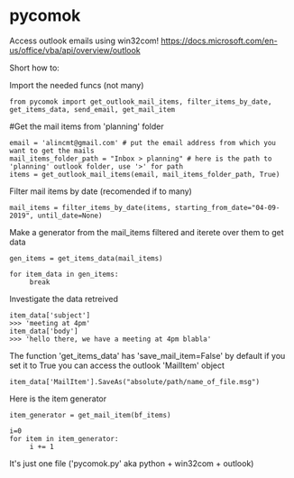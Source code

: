 # pycomok
Access outlook emails using win32com!
https://docs.microsoft.com/en-us/office/vba/api/overview/outlook


Short how to:

Import the needed funcs (not many)

```
from pycomok import get_outlook_mail_items, filter_items_by_date, get_items_data, send_email, get_mail_item
```

#Get the mail items from 'planning' folder
```
email = 'alincmt@gmail.com' # put the email address from which you want to get the mails
mail_items_folder_path = "Inbox > planning" # here is the path to 'planning' outlook folder, use '>' for path 
items = get_outlook_mail_items(email, mail_items_folder_path, True)
```
Filter mail items by date (recomended if to many)
```
mail_items = filter_items_by_date(items, starting_from_date="04-09-2019", until_date=None)
```
Make a generator from the mail_items filtered and iterete over them to get data
```
gen_items = get_items_data(mail_items)

for item_data in gen_items:
     break
```
Investigate the data retreived
```
item_data['subject']
>>> 'meeting at 4pm'
item_data['body']
>>> 'hello there, we have a meeting at 4pm blabla'
```

The function 'get_items_data' has 'save_mail_item=False' by default if you set it to True you can access the outlook 'MailItem' object
```
item_data['MailItem'].SaveAs("absolute/path/name_of_file.msg")
```
Here is the item generator
```
item_generator = get_mail_item(bf_items)

i=0
for item in item_generator:
     i += 1
```

It's just one file ('pycomok.py' aka python + win32com + outlook)
